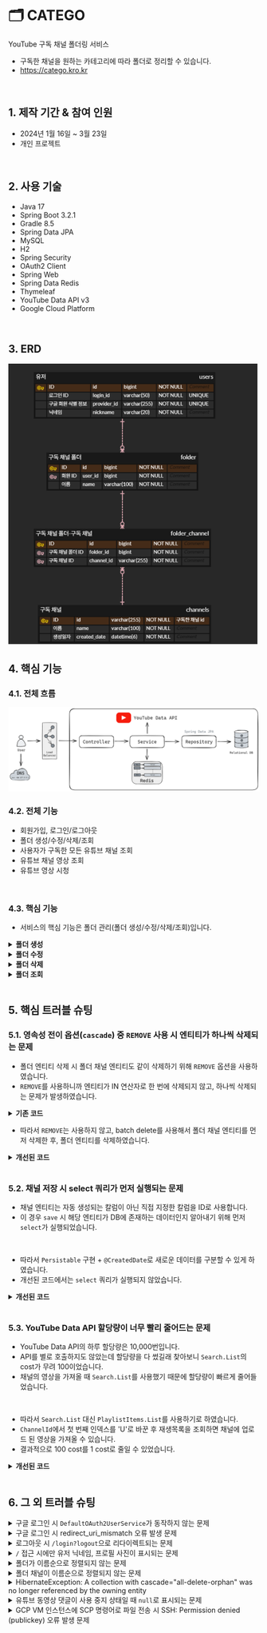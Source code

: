# 🗂️ CATEGO

YouTube 구독 채널 폴더링 서비스<br/>

- 구독한 채널을 원하는 카테고리에 따라 폴더로 정리할 수 있습니다.
- https://catego.kro.kr

<br/>

## 1. 제작 기간 & 참여 인원

- 2024년 1월 16일 ~ 3월 23일
- 개인 프로젝트

<br/>

## 2. 사용 기술

- Java 17
- Spring Boot 3.2.1
- Gradle 8.5
- Spring Data JPA
- MySQL
- H2
- Spring Security
- OAuth2 Client
- Spring Web
- Spring Data Redis
- Thymeleaf
- YouTube Data API v3
- Google Cloud Platform

</br>

## 3. ERD

<img src="./document/erd.png" style="width: 500px">

<br/>

## 4. 핵심 기능

### 4.1. 전체 흐름

<img src="./document/image/architecture.png" style="width: 800px">

<br/>

### 4.2. 전체 기능

- 회원가입, 로그인/로그아웃
- 폴더 생성/수정/삭제/조회
- 사용자가 구독한 모든 유튜브 채널 조회
- 유튜브 채널 영상 조회
- 유튜브 영상 시청

<br/>

### 4.3. 핵심 기능

- 서비스의 핵심 기능은 폴더 관리(폴더 생성/수정/삭제/조회)입니다.

<details>
<summary><b>폴더 생성</b></summary>
<div markdown="1">

<br/>

**Controller**

- **AJAX를 이용한 비동기 통신 및 무한 스크롤**
  📌 [코드 확인](https://github.com/hbeeni/catego/blob/54022099c32a337e84d825a7df1dcfdb23a5424f/src/main/resources/templates/folder/create-folder-form.html#L43)
    - 폴더 생성 시 사용자가 구독한 유튜브 채널이 필요합니다.
    - 채널은 AJAX를 이용해 비동기 통신으로 가져옵니다.
    - 무한 스크롤을 구현합니다.

    <img src="./document/image/createFolder_ajax.png" style="width: 500px">

<br/>

- **YouTube Data API - 구독 채널 가져오기**
  📌 [코드 확인](https://github.com/hbeeni/catego/blob/54022099c32a337e84d825a7df1dcfdb23a5424f/src/main/java/com/been/catego/controller/api/YouTubeApiController.java#L25)
    - YouTube Data API를 호출해 사용자가 구독한 유튜브 채널을 가져옵니다.
    - 무한 스크롤을 구현했기 때문에 페이지 하단에 도달 시 `nextPageToken`을 호출해 다음 페이지를 가져옵니다.

    <img src="./document/image/getSubscriptions_flow.png" style="width: 1200px">

<br/>

- **요청 처리 및 채널 리스트 파싱**
  📌 [코드 확인](https://github.com/hbeeni/catego/blob/54022099c32a337e84d825a7df1dcfdb23a5424f/src/main/java/com/been/catego/controller/FolderController.java#L36)
    - 로그인한 사용자와 폴더 생성 정보를 요청으로 받습니다.
    - 선택한 채널은 `{채널_ID}|{채널_이름}` 형식으로 Controller에 전달됩니다.
    - `|`를 기준으로 분할해 `ChannelDto`를 생성합니다.
    - `Map<String, ChannelDto>` 형식으로 파싱해 Service에 전달합니다.

  <img src="./document/image/createFolder_controller.png">

<br/>

**Service & Repository**

📌 [코드 확인](https://github.com/hbeeni/catego/blob/54022099c32a337e84d825a7df1dcfdb23a5424f/src/main/java/com/been/catego/service/FolderService.java#L111)

- **폴더 및 폴더 채널 저장**
    - DB에 저장되어 있지 않은 채널은 DB에 저장합니다.
    - 폴더 & 폴더 채널 엔티티를 생성한 후, 폴더 엔티티에 폴더 채널 엔티티를 set 합니다.
    - 폴더 엔티티를 저장합니다. 폴더 채널 엔티티는 `cascade` 옵션으로 인해 저장됩니다.

  <img src="./document/image/createFolder_service.png">

<br/>

- **Redis 폴더 정보 삭제**
    - Redis에 저장된 유저의 폴더 정보를 삭제합니다.
    - 폴더 정보는 조회 시 새롭게 저장합니다.

</div>
</details>

<details>
<summary><b>폴더 수정</b></summary>
<div markdown="1">

<details>
<summary><b>1. Form에 정보 전달</b></summary>
<div markdown="1">

<br/>

**Controller**

- **요청 처리**
  📌 [코드 확인](https://github.com/hbeeni/catego/blob/54022099c32a337e84d825a7df1dcfdb23a5424f/src/main/java/com/been/catego/controller/FolderController.java#L45)
    - 로그인한 유저, 수정하려는 폴더 ID를 요청으로 받습니다.
    - 반환하는 폴더 정보에는 폴더 ID, 폴더 이름, 폴더의 채널 갯수가 포함됩니다.

    <img src="./document/image/editForm_controller.png" style="width: 1000px">

<br/>

**Service & Repository**

- **Form에 필요한 정보 가져오기**
  📌 [코드 확인](https://github.com/hbeeni/catego/blob/54022099c32a337e84d825a7df1dcfdb23a5424f/src/main/java/com/been/catego/service/FolderService.java#L78)
    - 사용자의 모든 폴더를 가져옵니다.
    - 응답 DTO로 변환해 반환합니다.

    <img src="./document/image/getFolderInfo.png" style="width: 600px">

</div>
</details>

<details>
<summary><b>2. 구독 채널 가져오기</b></summary>
<div markdown="1">

<br/>

**Controller**

- **AJAX를 이용한 비동기 통신 및 무한 스크롤**
  📌 [코드 확인](https://github.com/hbeeni/catego/blob/54022099c32a337e84d825a7df1dcfdb23a5424f/src/main/resources/templates/folder/edit-folder-form.html#L44)
    - 폴더 수정 시 사용자가 구독한 유튜브 채널이 필요합니다.
    - 채널은 AJAX를 이용해 비동기 통신으로 가져옵니다.
    - 무한 스크롤을 구현합니다.
    - 폴더에 속한 채널은 `checked` 처리를 합니다.

    <img src="./document/image/editFolder_ajax.png" style="width: 500px">

<br/>

- **요청 처리**
  📌 [코드 확인](https://github.com/hbeeni/catego/blob/54022099c32a337e84d825a7df1dcfdb23a5424f/src/main/java/com/been/catego/controller/api/FolderApiController.java#L24)
    - 로그인한 유저와 수정할 폴더 ID를 요청으로 받습니다.

  <img src="./document/image/editFolder_getSubscriptions.png" style="width: 900px">

<br/>

**Service & Repository**

- **구독한 모든 유튜브 채널 가져오기**
  📌 [코드 확인](https://github.com/hbeeni/catego/blob/54022099c32a337e84d825a7df1dcfdb23a5424f/src/main/java/com/been/catego/service/FolderService.java#L87)
    - 폴더에 포함된 모든 채널을 가져옵니다.
    - YouTube API를 호출해 사용자가 구독한 유튜브 채널을 모두 가져와 응답 DTO로 변환합니다.
    - 그 중 폴더에 포함된 채널은 `includedInFolder=true`로 설정합니다.
    - 폴더에 속한 채널순 -> 채널 이름순으로 정렬하여 반환합니다.

    <img src="./document/image/editFolder_getSubscriptions_service.png" style="width: 1000px">

<br/>

- **YouTube Data API - 구독 채널 가져오기**
  📌 [코드 확인](https://github.com/hbeeni/catego/blob/54022099c32a337e84d825a7df1dcfdb23a5424f/src/main/java/com/been/catego/service/YouTubeApiDataService.java#L43)
    - YouTube Data API를 호출해 사용자가 구독한 유튜브 채널을 모두 가져옵니다.
    - 무한 스크롤로 구현했기 때문에 페이지 하단에 도달 시 `nextPageToken`을 호출해 다음 페이지를 가져옵니다.

    <img src="./document/image/editFolder_getAllSubscriptionChannels.png" style="width: 1000px">

</div>
</details>

<details>
<summary><b>3. 폴더 수정하기</b></summary>
<div markdown="1">

<br/>

**Controller**

- **요청 처리 및 채널 리스트 파싱**
  📌 [코드 확인](https://github.com/hbeeni/catego/blob/54022099c32a337e84d825a7df1dcfdb23a5424f/src/main/java/com/been/catego/controller/FolderController.java#L54)
    - 로그인한 유저, 폴더 ID, 수정한 폴더 정보를 요청으로 받습니다.
    - 각 채널은 `{채널_ID}|{채널_이름}` 형식으로 Controller에 전달됩니다.
    - `|`를 기준으로 분할해 `ChannelDto`를 생성합니다.
    - `Map<String, ChannelDto>` 형식으로 파싱해 Service에 전달합니다.

    <img src="./document/image/editFolder_controller.png">

<br/>

**Service & Repository**

📌 [코드 확인](https://github.com/hbeeni/catego/blob/54022099c32a337e84d825a7df1dcfdb23a5424f/src/main/java/com/been/catego/service/FolderService.java#L134)

- **폴더 수정**
    - DB에 저장되어 있지 않은 채널은 DB에 저장합니다.
    - 사용자가 폴더 이름을 입력했다면 폴더 이름을 변경합니다.
    - 폴더에 새롭게 추가된 채널은 DB에 저장합니다.
    - 폴더에서 제외된 채널은 DB에서 삭제합니다.

    <img src="./document/image/editFolder_service.png" style="width: 800px">

<br/>

- **Redis 폴더 정보 삭제**
    - Redis에 저장된 유저의 폴더 정보를 삭제합니다.
    - 폴더 정보는 조회 시 새롭게 저장합니다.

</div>
</details>

---

</div>
</details>

<details>
<summary><b>폴더 삭제</b></summary>
<div markdown="1">

<br/>

**Controller**

- **요청 처리**
  📌 [코드 확인](https://github.com/hbeeni/catego/blob/54022099c32a337e84d825a7df1dcfdb23a5424f/src/main/java/com/been/catego/controller/FolderController.java#L64)
    - 로그인한 유저, 폴더 ID를 요청으로 받습니다.

    <img src="./document/image/deleteFolder_controller.png" style="width: 700px">

<br/>

**Service & Repository**

📌 [코드 확인](https://github.com/hbeeni/catego/blob/54022099c32a337e84d825a7df1dcfdb23a5424f/src/main/java/com/been/catego/service/FolderService.java#L194)

- **폴더 삭제**
    - 폴더 채널 엔티티를 batch delete 합니다.
    - 폴더 엔티티를 삭제합니다.

    <img src="./document/image/deleteFolder_service.png" style="width: 550px">

<br/>

- **Redis 폴더 정보 삭제**
    - Redis에 저장된 유저의 폴더 정보를 삭제합니다.
    - 폴더 정보는 조회 시 새롭게 저장합니다.

</div>
</details>

<details>
<summary><b>폴더 조회</b></summary>
<div markdown="1">

<br/>

**Interceptor**

- 폴더 정보는 사이드바에 표시됩니다.

  <img src="./document/image/sidebar.PNG" style="width: 300px">

- 사이드바는 모든 페이지에 표시되기 때문에 폴더 정보 또한 모든 페이지에 가져와야 합니다.
- 따라서 `Interceptor`로 구현하였습니다.
  📌 [코드 확인](https://github.com/hbeeni/catego/blob/54022099c32a337e84d825a7df1dcfdb23a5424f/src/main/java/com/been/catego/interceptor/FolderListInterceptor.java#L16)
- 사용자의 모든 폴더 정보를 가져와 `ModelAndView`에 추가합니다.

  <img src="./document/image/getFolders_interceptor.png" style="width: 1000px">

<br/>

**Service & Repository**

- **Redis에서 폴더 정보 가져오기**
  📌 [코드 확인](https://github.com/hbeeni/catego/blob/54022099c32a337e84d825a7df1dcfdb23a5424f/src/main/java/com/been/catego/repository/FolderRedisRepository.java#L40)
    - Redis에 폴더 정보가 저장되어 있으면 해당 정보를 반환합니다.
    - key는 `FOLDER:USER:{userId}` 입니다.
    - String으로 저장된 폴더 정보를 deserialize 하여 응답 DTO를 얻습니다.

  <img src="./document/image/get_redis.png" style="width: 600px">

<br/>

- **DB에서 폴더 정보 가져오기**
  📌 [코드 확인](https://github.com/hbeeni/catego/blob/54022099c32a337e84d825a7df1dcfdb23a5424f/src/main/java/com/been/catego/service/FolderService.java#L48)
    - Redis에 저장된 폴더 정보가 없으면 DB에서 폴더 정보를 가져옵니다.
    - 유저의 모든 폴더를 가져온 후, 해당 폴더의 채널도 모두 가져옵니다.
    - 폴더에 채널을 매핑해준 후, 응답 DTO로 변환합니다.

  <img src="./document/image/getFolders_service.png" style="width: 800px">

<br/>

- **Redis에 저장 후 반환**
  📌 [코드 확인](https://github.com/hbeeni/catego/blob/54022099c32a337e84d825a7df1dcfdb23a5424f/src/main/java/com/been/catego/repository/FolderRedisRepository.java#L26)
    - 폴더 정보를 String으로 serialize 해서 Redis에 저장합니다.
    - 폴더 정보를 반환합니다.

  <img src="./document/image/save_redis.png" style="width: 700px">

</div>
</details>

<br/>

## 5. 핵심 트러블 슈팅

### 5.1. 영속성 전이 옵션(`cascade`) 중 `REMOVE` 사용 시 엔티티가 하나씩 삭제되는 문제

- 폴더 엔티티 삭제 시 폴더 채널 엔티티도 같이 삭제하기 위해 `REMOVE` 옵션을 사용하였습니다.
- `REMOVE`를 사용하니까 엔티티가 IN 연산자로 한 번에 삭제되지 않고, 하나씩 삭제되는 문제가 발생하였습니다.

<details>
<summary><b>기존 코드</b></summary>
<div markdown="1">

```java
public class Folder {
    //...

    @OneToMany(mappedBy = "folder", cascade = {CascadeType.PERSIST, CascadeType.REMOVE})
    private List<FolderChannel> folderChannels = new ArrayList<>();
}
```

</div>
</details>

- 따라서 `REMOVE`는 사용하지 않고, batch delete를 사용해서 폴더 채널 엔티티를 먼저 삭제한 후, 폴더 엔티티를 삭제하였습니다.

<details>
<summary><b>개선된 코드</b></summary>
<div markdown="1">

```java
public class Folder {
    //...

    @OneToMany(mappedBy = "folder", cascade = CascadeType.PERSIST)
    private List<FolderChannel> folderChannels = new ArrayList<>();
}
```

```java
public class FolderService {
    //...

    public void deleteFolder(Long folderId, Long userId) {
        Folder folder = getFolderOrException(folderId, userId);
        List<FolderChannel> folderChannels = folder.getFolderChannels();

        folderChannelRepository.deleteAllInBatch(folderChannels); //폴더 채널 삭제
        folderRepository.delete(folder); //폴더 삭제

        folderRedisRepository.deleteFolders(userId);
    }
}
```

</div>
</details>

<br/>

### 5.2. 채널 저장 시 select 쿼리가 먼저 실행되는 문제

- 채널 엔티티는 자동 생성되는 칼럼이 아닌 직접 지정한 칼럼을 ID로 사용합니다.
- 이 경우 `save` 시 해당 엔티티가 DB에 존재하는 데이터인지 알아내기 위해 먼저 `select`가 실행되었습니다.

<br/>

- 따라서 `Persistable` 구현 + `@CreatedDate`로 새로운 데이터를 구분할 수 있게 하였습니다.
- 개선된 코드에서는 `select` 쿼리가 실행되지 않았습니다.

<details>
<summary><b>개선된 코드</b></summary>
<div markdown="1">

```java
public class Channel implements Persistable<String> {

    @Id
    private String id;

    @CreatedDate
    private LocalDateTime createdDate;

    //...

    @Override
    public String getId() {
        return id;
    }

    @Override
    public boolean isNew() {
        return createdDate == null;
    }
}
```

</div>
</details>

<br/>

### 5.3. YouTube Data API 할당량이 너무 빨리 줄어드는 문제

- YouTube Data API의 하루 할당량은 10,000번입니다.
- API를 별로 호출하지도 않았는데 할당량을 다 썼길래 찾아보니 `Search.List`의 cost가 무려 100이었습니다.
- 채널의 영상을 가져올 때 `Search.List`를 사용했기 때문에 할당량이 빠르게 줄어들었습니다.

<br/>

- 따라서 `Search.List` 대신 `PlaylistItems.List`를 사용하기로 하였습니다.
- `ChannelId`에서 첫 번째 인덱스를 'U'로 바꾼 후 재생목록을 조회하면 채널에 업로드 된 영상을 가져올 수 있습니다.
- 결과적으로 100 cost를 1 cost로 줄일 수 있었습니다.

<details>
<summary><b>개선된 코드</b></summary>
<div markdown="1">

```java
public PlaylistItemListResponse getVideosByChannelId(String channelId, long maxResult, String pageToken) {
    try {
        YouTube.PlaylistItems.List playlistItemsList = youTube.playlistItems().list(convertToPartStrings(SNIPPET));

        youtubeApiUtil.setYouTubeRequest(playlistItemsList);
        playlistItemsList.setPlaylistId(convertToUploadPlaylistId(channelId));
        playlistItemsList.setMaxResults(maxResult);
        playlistItemsList.setPageToken(pageToken);

        return playlistItemsList.execute();
    } catch (GoogleJsonResponseException e) {
        throw new CustomException(e.getMessage());
    } catch (IOException e) {
        throw new CustomException(ErrorMessages.FAIL_TO_LOAD_YOUTUBE_DATA);
    }
}
```

```java
/**
 * 채널 ID를 업로드된 동영상 재생목록 ID로 변환한다.
 */
public static String convertToUploadPlaylistId(String channelId) {
    char[] chars = channelId.toCharArray();
    chars[1] = 'U';
    return new String(chars);
}
```

</div>
</details>


</br>

## 6. 그 외 트러블 슈팅

<details>
<summary>구글 로그인 시 <code>DefaultOAuth2UserService</code>가 동작하지 않는 문제</summary>
<div markdown="1">

- 문제: 구글 로그인 시 `DefaultOAuth2UserService`가 실행되길 기대했는데 `OidcUserService`가 실행됨
- 헤결
    - OAuth2 scope엔 `email`, `profile`, `openid`가 있는데, scope를 따로 설정하지 않으면 모든 값이 넘어감
    - 이 때 `openid`가 넘어가면 `DefaultOAuth2UserService` 대신 `OidcUserService`가 실행됨
    - 따라서 scope를 `email`, `profile`로 설정

    ```yaml
    spring:
        security:
            oauth2:
                client:
                    registration:
                        google:
                            scope:
                                - email
                                - profile
    ```

</div>
</details>

<details>
<summary>구글 로그인 시 redirect_uri_mismatch 오류 발생 문제</summary>
<div markdown="1">

-  GCP로 배포 중, HTTPS 적용을 위해 로드 밸런서(Proxy server)를 사용 중임
- 이 때 웹 서버는 실제 클라이언트가 아닌 Proxy server가 접속한 것으로 인식해 https가 아닌 http로 리다이렉트해서 문제가 발생함
- 해결: `x-forwarded-*` 헤더를 이용하여 최초 요청 정보(클라이언트 정보)를 담음

    ```yaml
    server:
    forward-headers-strategy: framework
    tomcat:
        remoteip:
        remote-ip-header: X-Forwarded-For
        protocol-header: X-Forwarded-Proto
        host-header: X-Forwarded-Host
        port-header: X-Forwarded-Port
    ```

</div>
</details>

<details>
<summary>로그아웃 시 <code>/login?logout</code>으로 리다이렉트되는 문제</summary>
<div markdown="1">

- 로그아웃 시 `/login?logout`으로 리다이렉트 됨
- 이 상태에서 다시 로그인을 하면 또 `/login?logout`으로 리다이렉트 되어 계속 로그아웃이 되는 문제가 발생함
- 해결: Security 설정에서 `logoutSuccessUrl`을 `/login`으로 설정

  ```java
  http.logout(logout -> logout.logoutSuccessUrl("/login"))
  ```

</div>
</details>

<details>
<summary><code>/</code> 접근 시에만 유저 닉네임, 프로필 사진이 표시되는 문제</summary>
<div markdown="1">

- 문제
    - 모든 페이지에서 `header`에 유저 정보가 표시되어야 하는데, `/` 접근 시에만 표시됨
    - 모든 접근에 정보를 넘겨줘야 하는데, `/` 접근 시에만 `model`에 정보를 넘겨서 그랬음
- 해결: 타임리프를 사용해서 `Authentication`에 접근함 -> `Controller`에서 정보를 넘겨주지 않아도 모든 페이지에서 유저 정보를 표시할 수 있었음

    ```html
    <img th:src="${#authentication.principal.profileImageUrl}">
    <div th:text="${#authentication.principal.nickname}">
    ```

</div>
</details>

<details>
<summary>폴더가 이름순으로 정렬되지 않는 문제</summary>
<div markdown="1">

- 문제: 폴더가 이름순으로 정렬되지 않고, 생성순으로 정렬됨
- 해결: 쿼리 메서드 네이밍에 `OrderBy`를 추가

    ```java
    List<Folder> findAllByUser_IdOrderByNameAsc(Long userId);
    ```

</div>
</details>

<details>
<summary>폴더 채널이 이름순으로 정렬되지 않는 문제</summary>
<div markdown="1">

- 문제: 사이드 바에 표시되는 폴더에서 채널이 이름순으로 정렬되지 않았음
- 해결: `order by`를 이용해 채널 이름순으로 정렬함

    ```java
    @Query("select fc from FolderChannel fc "
            + "join fetch fc.folder f "
            + "join fetch fc.channel c "
            + "where f.id in :folderIds "
            + "order by c.name")
    List<FolderChannel> findAllByFolderIdIn(@Param("folderIds") List<Long> folderIds);
    ```

</div>
</details>

<details>
<summary>HibernateException: A collection with cascade="all-delete-orphan" was no longer referenced by the owning entity</summary>
<div markdown="1">

- `orphanRemoval` 옵션으로 설정된 컬렉션이 비어 있지 않을 때 참조 인스턴스를 변경해서 오류가 발생함
- 폴더를 수정할 때 `setFolderChannels` 메서드를 사용해서 컬렉션 자체(`List<FolderChannel>`)를 변경했기 때문
- 해결: `orphanRemoval` 옵션 삭제

</div>
</details>

<details>
<summary>유튜브 동영상 댓글이 사용 중지 상태일 때 <code>null</code>로 표시되는 문제</summary>
<div markdown="1">

- 문제: 댓글이 사용 중지 상태면 YouTube API에서 `commentCount` 필드를 보내지 않기 때문에 `videoStatistics.getCommentCount()` 값이 `null`이 됨
- 해결
    - 동영상 응답 DTO에 `hasComments` 필드 추가
    - 프론트에서는 댓글이 있을 때만(`hasComments = true`) 댓글을 요청하도록 수정

    ```java
    private static boolean hasComments(VideoStatistics videoStatistics) {
        return videoStatistics.getCommentCount() != null && !videoStatistics.getCommentCount().equals(BigInteger.ZERO);
    }
    ```

    ```javascript
    document.addEventListener('DOMContentLoaded', function () {
        if ([[${videoPlayer.hasComments}]]) {
            fetchMoreData();
        } else {
            loading = true;
        }
    });
    ```

</div>
</details>

<details>
<summary>GCP VM 인스턴스에 SCP 명령어로 파일 전송 시 SSH: Permission denied (publickey) 오류 발생 문제</summary>
<div markdown="1">

- 문제: public key와 매칭되는 private key를 찾을 수 없어서 오류가 발생
- 해결: 명령어 사용 시 private key 경로를 명시해줌

    ```
    scp -i /.ssh/gcp_catego_key catego-0.0.1-SNAPSHOT.jar {VM_인스턴스_IP}:/home/app
    ```

</div>
</details>
